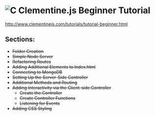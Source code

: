 # ![C](http://gordon2012.github.io/images/clementine_150.png) Clementine.js Beginner Tutorial

<http://www.clementinejs.com/tutorials/tutorial-beginner.html>

## Sections:

* ~~Folder Creation~~
* ~~Simple Node Server~~
* ~~Refactoring Routes~~
* ~~Adding Additional Elements to Index.html~~
* ~~Connecting to MongoDB~~
* ~~Setting Up the Server-Side Controller~~
* ~~Additional Methods and Routing~~
* ~~Adding Interactivity via the Client-side Controller~~
	* ~~Create the Controller~~
	* ~~Create Controller Functions~~
	* ~~Listening for Events~~
* ~~Adding CSS Styling~~
